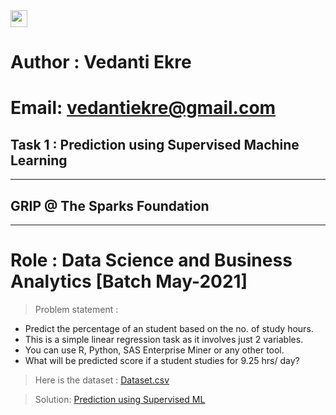 <img height="27" src="https://img.shields.io/badge/Prediction using Supervised ML -Level  Beginner-green.svg?&style=for-the-badge&logo=TheSparksFoundation&logoColor=red" />
<br>

# Author : Vedanti Ekre

# Email: vedantiekre@gmail.com

## Task 1 : Prediction using Supervised Machine Learning
___
## GRIP @ The Sparks Foundation
____
# Role : Data Science and Business Analytics [Batch May-2021]

> Problem statement :
- Predict the percentage of an student based on the no. of study hours. <br>
- This is a simple linear regression task as it involves just 2 variables.<br>
- You can use R, Python, SAS Enterprise Miner or any other tool.<br>
- What will be predicted score if a student studies for 9.25 hrs/ day? <br>

> Here is the dataset :
<a href="https://github.com/PrajwalGKale/Spark_Projects/blob/main/Prediction%20using%20Supervised%20ML/student_scores%20.csv">Dataset.csv</a><br>

> Solution:
<a href="https://github.com/PrajwalGKale/Spark_Projects/blob/main/Prediction%20using%20Supervised%20ML/Task_01.ipynb"> Prediction using Supervised ML</a>
